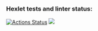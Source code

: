 ### Hexlet tests and linter status:
[![Actions Status](https://github.com/PostModer/python-project-lvl1/workflows/hexlet-check/badge.svg)](https://github.com/PostModer/python-project-lvl1/actions)
<a href="https://codeclimate.com/github/PostModer/python-project-lvl1/maintainability"><img src="https://api.codeclimate.com/v1/badges/134379adec6c970cf529/maintainability" /></a>
